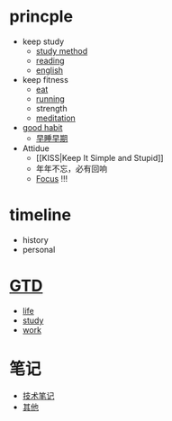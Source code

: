 # princple
  * keep study
    * [study method](study-method)
    * [reading](reading)
    * [english](english)
  * keep fitness
    * [eat](eat)
    * [running](running)
    * strength
    * [meditation](meditation)
  * [good habit](habit)
    * [早睡早期](早睡早期)
  * Attidue
    * [[KISS|Keep It Simple and Stupid]]
    * 年年不忘，必有回响
    * [Focus](Focus) !!!

# timeline
  * history
  * personal

# [GTD](GTD)
  * [life](life)
  * [study](study)
  * [work](work)

# 笔记
  * [技术笔记](note)
  * [其他](./Misellanies)
